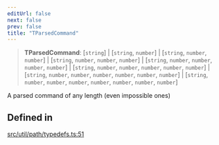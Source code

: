 ```yaml
---
editUrl: false
next: false
prev: false
title: "TParsedCommand"
---
```


> **TParsedCommand**: [`string`] \| [`string`, `number`] \| [`string`, `number`, `number`] \| [`string`, `number`, `number`, `number`] \| [`string`, `number`, `number`, `number`, `number`] \| [`string`, `number`, `number`, `number`, `number`, `number`] \| [`string`, `number`, `number`, `number`, `number`, `number`, `number`] \| [`string`, `number`, `number`, `number`, `number`, `number`, `number`, `number`]

A parsed command of any length (even impossible ones)

## Defined in

[src/util/path/typedefs.ts:51](https://github.com/fabricjs/fabric.js/blob/a0b4adf41e0a1fd81824114cedd4c32bfb8cac25/src/util/path/typedefs.ts#L51)
